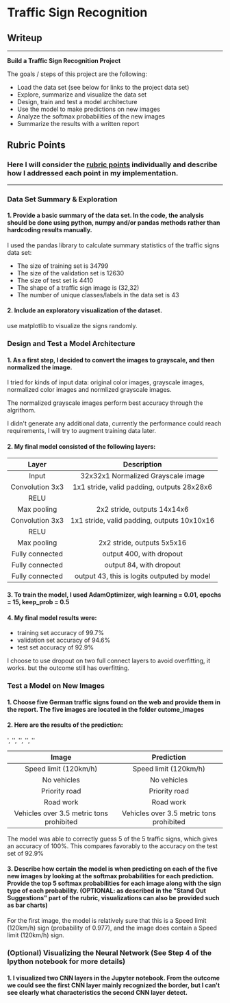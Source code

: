 # **Traffic Sign Recognition** 

## Writeup

---

**Build a Traffic Sign Recognition Project**

The goals / steps of this project are the following:
* Load the data set (see below for links to the project data set)
* Explore, summarize and visualize the data set
* Design, train and test a model architecture
* Use the model to make predictions on new images
* Analyze the softmax probabilities of the new images
* Summarize the results with a written report


[//]: # (Image References)

[image1]: ./examples/visualization.jpg "Visualization"
[image2]: ./examples/grayscale.jpg "Grayscaling"
[image3]: ./examples/random_noise.jpg "Random Noise"
[image4]: ./examples/placeholder.png "Traffic Sign 1"
[image5]: ./examples/placeholder.png "Traffic Sign 2"
[image6]: ./examples/placeholder.png "Traffic Sign 3"
[image7]: ./examples/placeholder.png "Traffic Sign 4"
[image8]: ./examples/placeholder.png "Traffic Sign 5"

## Rubric Points
### Here I will consider the [rubric points](https://review.udacity.com/#!/rubrics/481/view) individually and describe how I addressed each point in my implementation.  

---

### Data Set Summary & Exploration

#### 1. Provide a basic summary of the data set. In the code, the analysis should be done using python, numpy and/or pandas methods rather than hardcoding results manually.

I used the pandas library to calculate summary statistics of the traffic
signs data set:

* The size of training set is 34799
* The size of the validation set is 12630
* The size of test set is 4410
* The shape of a traffic sign image is (32,32)
* The number of unique classes/labels in the data set is 43

#### 2. Include an exploratory visualization of the dataset.

use matplotlib to visualize the signs randomly.

### Design and Test a Model Architecture

#### 1. As a first step, I decided to convert the images to grayscale, and then normalized the image.

I tried for kinds of input data: original color images, grayscale images, normalized color images and normlized grayscale images.

The normalized grayscale images perform best accuracy through the algrithom.

I didn't generate any additional data, currently the performance could reach requirements, I will try to augment training data later.

#### 2. My final model consisted of the following layers:

| Layer         		|     Description	        					| 
|:---------------------:|:---------------------------------------------:| 
| Input         		| 32x32x1 Normalized Grayscale image   			| 
| Convolution 3x3     	| 1x1 stride, valid padding, outputs 28x28x6	|
| RELU					|												|
| Max pooling	      	| 2x2 stride,  outputs 14x14x6   				|
| Convolution 3x3	    | 1x1 stride, valid padding, outputs 10x10x16   |
| RELU					|												|
| Max pooling	      	| 2x2 stride,  outputs 5x5x16   				|
| Fully connected		| output 400, with dropout      				|
| Fully connected		| output 84, with dropout   					|
| Fully connected		| output 43, this is logits outputed by model   |
 

#### 3. To train the model, I used AdamOptimizer, wigh learning = 0.01, epochs = 15, keep_prob = 0.5

#### 4. My final model results were:
* training set accuracy of 99.7%
* validation set accuracy of 94.6%
* test set accuracy of 92.9%

I choose to use dropout on two full connect layers to avoid overfitting, it works. but the outcome still has overfitting. 

### Test a Model on New Images

#### 1. Choose five German traffic signs found on the web and provide them in the report. The five images are located in the folder cutome_images


#### 2. Here are the results of the prediction:
', '', '', '', ''

| Image			        |     Prediction	        					| 
|:---------------------:|:---------------------------------------------:| 
| Speed limit (120km/h) | Speed limit (120km/h) 						| 
| No vehicles     		| No vehicles								|
| Priority road			| Priority road								|
| Road work	      		| Road work					 				|
| Vehicles over 3.5 metric tons prohibited		| Vehicles over 3.5 metric tons prohibited    |


The model was able to correctly guess 5 of the 5 traffic signs, which gives an accuracy of 100%. This compares favorably to the accuracy on the test set of 92.9%

#### 3. Describe how certain the model is when predicting on each of the five new images by looking at the softmax probabilities for each prediction. Provide the top 5 softmax probabilities for each image along with the sign type of each probability. (OPTIONAL: as described in the "Stand Out Suggestions" part of the rubric, visualizations can also be provided such as bar charts)

For the first image, the model is relatively sure that this is a Speed limit (120km/h) sign (probability of 0.977), and the image does contain a Speed limit (120km/h) sign. 

### (Optional) Visualizing the Neural Network (See Step 4 of the Ipython notebook for more details)
#### 1. I visualized two CNN layers in the Jupyter notebook. From the outcome we could see the first CNN layer mainly recognized the border, but I can't see clearly what characteristics the second CNN layer detect.



